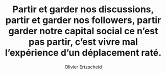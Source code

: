 ---
layout: post
title: "Partir et garder nos discussions, partir et garder nos followers, partir garder notre capital social ce n’est pas partir, c’est vivre mal l’expérience d’un déplacement raté."
link: "https://affordance.framasoft.org/2024/11/x-et-son-exode-comment-quitter-une-foret-lorsque-lon-est-un-arbre"
author: "Olivier Ertzscheid"
published_date: "17/11/2024"
description: ""
language: "fr"
categories: 
   - Citations
tags: "réseau-social"
og-tags: "réseau-social"
permalink: /:categories/:year/:month/:day/:title/
---